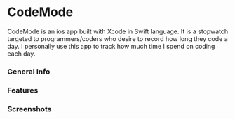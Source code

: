 # CodeMode
CodeMode is an ios app built with Xcode in Swift language. It is a stopwatch targeted to programmers/coders who desire to record how long they code a day. I personally use this app to track how much time I spend on coding each day.

### General Info 

### Features

### Screenshots
